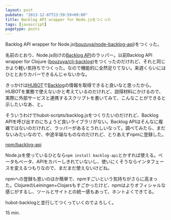 ```yaml
---
layout: post
pubdate: "2013-12-07T23:59:59+09:00"
title: Backlog API wrapper for Node.jsをつくった
tags: [javascript]
pagetype: posts
---
```

Backlog API wrapper for Node.js([bouzuya/node-backlog-api][])をつくった。

名前のとおり、Node.js向けの[Backlog API][backlog-api]のラッパー。以前Backlog API wrapper for Clojure ([bouzuya/clj-backlog][])をつくったのだけれど、それと同じかより軽い気持ちでつくった。なので機能的に全然足りてない。来週くらいにはひととおりカバーできるんじゃないかな。

きっかけは[HUBOT][github/hubot]で[Backlog][backlog]の情報を取得できると良いなと思ったから。HUBOTを業務で使えないかと考えているのだけれど、説得材料にかけるので、実際に外部サービスと連携するスクリプトを書いてみて、こんなことができると示したいなあ、と。

そういうわけでhubot-scripts/backlog.jsをつくりたいのだけれど、Backlog APIを呼び出すのにちょうど良いライブラリがない。Backlog APIはそんなに複雑ではないのだけれど、ラッパーがあるとうれしいなって。調べてみたら、まだないみたいなので、中途半端なものなのだけれど、とりあえずnpmに登録した。

[npm/backlog-api][]

Node.jsを使っているひとなら`npm install backlog-api`とかすれば使える。ベータもベータ、APIをカバーしきれていないし、使いにくそうならインタフェースを変えるつもりなので、まだまだ使えないけどね。

npmへの登録も思いのほか簡単で、npmすごいという気持ちがさらに高まった。ClojureのLeiningen+Clojarsもすごかったけど、npmはよりオフィシャルな感じがするし、ツールとサイトとの統一感もあって、ホントよくできてる。

hubot-backlogと並行してつくっていくのでよろしく。

15 min.

[bouzuya/node-backlog-api]: https://github.com/bouzuya/node-backlog-api
[bouzuya/clj-backlog]: https://github.com/bouzuya/clj-backlog
[github/hubot]: https://github.com/github/hubot
[backlog]: http://backlog.jp/
[backlog-api]: http://www.backlog.jp/api/
[npm/backlog-api]: https://npmjs.org/package/backlog-api

